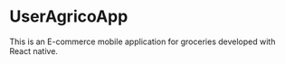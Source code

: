 # UserAgricoApp

This is an E-commerce mobile application for groceries developed with React native.
